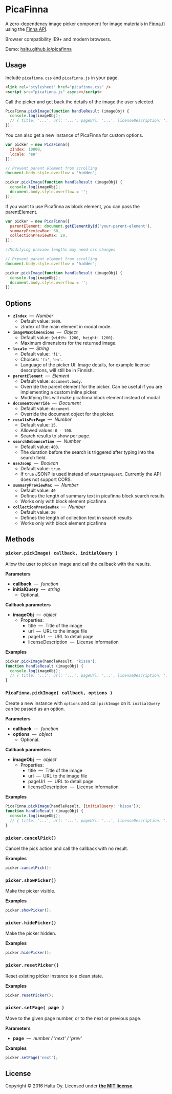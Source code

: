 # PicaFinna

A zero-dependency image picker component for image materials in [Finna.fi](https://finna.fi/?lng=en-gb) using the [Finna API](https://www.kiwi.fi/pages/viewpage.action?pageId=53839221).

Browser compatibility IE9+ and modern browsers.

Demo: [haltu.github.io/picafinna](https://haltu.github.io/picafinna/)

## Usage

Include `picafinna.css` and `picafinna.js` in your page.

```html
<link rel="stylesheet" href="picafinna.css" />
<script src="picafinna.js" async></script>
```

Call the picker and get back the details of the image the user selected.

```javascript
PicaFinna.pickImage(function handleResult (imageObj) {
  console.log(imageObj);
  // { title: '...', url: '...', pageUrl: '...', licenseDescription: '...' }
});
```

You can also get a new instance of PicaFinna for custom options.

```javascript
var picker = new PicaFinna({
  zIndex: 10000,
  locale: 'en'
});

// Prevent parent element from scrolling
document.body.style.overflow = 'hidden';

picker.pickImage(function handleResult (imageObj) {
  console.log(imageObj);
  document.body.style.overflow = '';
});
```

If you want to use Picafinna as block element, you can pass the parentElement.

```javascript
var picker = new PicaFinna({
  parentElement: document.getElementById('your-parent-element'),
  summaryPreviewMax: 60,
  collectionPreviewMax: 20,
});

//Modifying preview lengths may need css changes

// Prevent parent element from scrolling
document.body.style.overflow = 'hidden';

picker.pickImage(function handleResult (imageObj) {
  console.log(imageObj);
  document.body.style.overflow = '';
});
```

## Options

* **`zIndex`** &nbsp;&mdash;&nbsp; *Number*
  * Default value: `1000`.
  * zIndex of the main element in modal mode.
* **`imageMaxDimensions`** &nbsp;&mdash;&nbsp; *Object*
  * Default value: `{width: 1200, height: 1200}`.
  * Maximum dimensions for the returned image.
* **`locale`** &nbsp;&mdash;&nbsp; *String*
  * Default value: `'fi'`.
  * Choices: `'fi'`, `'en'`.
  * Language of the picker UI. Image details, for example license descriptions, will still be in Finnish.
* **`parentElement`** &nbsp;&mdash;&nbsp; *Element*
  * Default value: `document.body`.
  * Override the parent element for the picker. Can be useful if you are implementing a custom inline picker.
  * Modifying this will make picafinna block element instead of modal
* **`documentOverride`** &nbsp;&mdash;&nbsp; *Document*
  * Default value: `document`.
  * Override the document object for the picker.
* **`resultsPerPage`** &nbsp;&mdash;&nbsp; *Number*
  * Default value: `15`.
  * Allowed values: `0 - 100`.
  * Search results to show per page.
* **`searchDebounceTime`** &nbsp;&mdash;&nbsp; *Number*
  * Default value: `400`.
  * The duration before the search is triggered after typing into the search field.
* **`useJsonp`** &nbsp;&mdash;&nbsp; *Boolean*
  * Default value: `true`.
  * If `true` JSONP is used instead of `XMLHttpRequest`. Currently the API does not support CORS.
* **`summaryPreviewMax`** &nbsp;&mdash;&nbsp; *Number*
  * Default value: `40`
  * Defines the length of summary text in picafinna block search results
  * Works only with block element picafinna
* **`collectionPreviewMax`** &nbsp;&mdash;&nbsp; *Number*
  * Default value: `20`
  * Defines the length of collection text in search results
  * Works only with block element picafinna

## Methods

### `picker.pickImage( callback, initialQuery )`

Allow the user to pick an image and call the callback with the results.

**Parameters**

* **callback** &nbsp;&mdash;&nbsp; *function*
* **initialQuery** &nbsp;&mdash;&nbsp; *string*
  * Optional.

**Callback parameters**

* **imageObj** &nbsp;&mdash;&nbsp; *object*
  * Properties:
    * title &nbsp;&mdash;&nbsp; Title of the image
    * url &nbsp;&mdash;&nbsp; URL to the image file
    * pageUrl &nbsp;&mdash;&nbsp; URL to detail page
    * licenseDescription &nbsp;&mdash;&nbsp; License information

**Examples**

```javascript
picker.pickImage(handleResult, 'kissa');
function handleResult (imageObj) {
  console.log(imageObj);
  // { title: '...', url: '...', pageUrl: '...', licenseDescription: '...' }
}
```


### `PicaFinna.pickImage( callback, options )`

Create a new instance with `options` and call `pickImage` on it. `initialQuery` can be passed as an option.

**Parameters**

* **callback** &nbsp;&mdash;&nbsp; *function*
* **options** &nbsp;&mdash;&nbsp; *object*
  * Optional.

**Callback parameters**

* **imageObj** &nbsp;&mdash;&nbsp; *object*
  * Properties:
    * title &nbsp;&mdash;&nbsp; Title of the image
    * url &nbsp;&mdash;&nbsp; URL to the image file
    * pageUrl &nbsp;&mdash;&nbsp; URL to detail page
    * licenseDescription &nbsp;&mdash;&nbsp; License information

**Examples**

```javascript
PicaFinna.pickImage(handleResult, {initialQuery: 'kissa'});
function handleResult (imageObj) {
  console.log(imageObj);
  // { title: '...', url: '...', pageUrl: '...', licenseDescription: '...' }
}
```


### `picker.cancelPick()`

Cancel the pick action and call the callback with no result.

**Examples**

```javascript
picker.cancelPick();
```


### `picker.showPicker()`

Make the picker visible.

**Examples**

```javascript
picker.showPicker();
```


### `picker.hidePicker()`

Make the picker hidden.

**Examples**

```javascript
picker.hidePicker();
```


### `picker.resetPicker()`

Reset existing picker instance to a clean state.

**Examples**

```javascript
picker.resetPicker();
```


### `picker.setPage( page )`

Move to the given page number, or to the next or previous page.

**Parameters**

* **page** &nbsp;&mdash;&nbsp; *number / 'next' / 'prev'*

**Examples**

```javascript
picker.setPage('next');
```


## License

Copyright &copy; 2016 Haltu Oy. Licensed under **[the MIT license](LICENSE.md)**.
